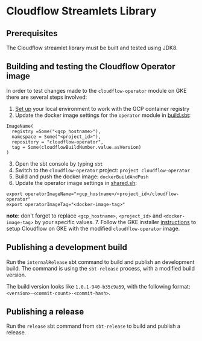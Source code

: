 # Cloudflow Streamlets Library

## Prerequisites

  The Cloudflow streamlet library must be built and tested using JDK8.

## Building and testing the Cloudflow Operator image

In order to test changes made to the `cloudflow-operator` module on GKE there are several steps involved:

1. [Set up](https://cloud.google.com/container-registry/docs/pushing-and-pulling) your local environment to work with the GCP container registry 
2. Update the docker image settings for the `operator` module in [build.sbt](build.sbt):

```
ImageName(
  registry =Some("<gcp_hostname>"),
  namespace = Some("<project_id>"),
  repository = "cloudflow-operator",
  tag = Some(cloudflowBuildNumber.value.asVersion)
)
```

3. Open the sbt console by typing `sbt`
4. Switch to the `cloudflow-operator` project: `project cloudflow-operator`
5. Build and push the docker image: `dockerBuildAndPush`
6. Update the operator image settings in [shared.sh](../installer/common/shared.sh):

```
export operatorImageName="<gcp_hostname>/<project_id>/cloudflow-operator"
export operatorImageTag="<docker-image-tag>"
```

**note**: don't forget to replace `<gcp_hostname>`, `<project_id>` and `<docker-image-tag>` by your specific values. 
7. Follow the GKE installer [instructions](../installer/README.md) to setup Cloudflow on GKE with the modified `cloudflow-operator` image.

## Publishing a development build

Run the `internalRelease` sbt command to build and publish an development build.
The command is using the `sbt-release` process, with a modified build version.

The build version looks like `1.0.1-940-b35c9a59`, with the following format: `<version>-<commit-count>-<commit-hash>`.

## Publishing a release

Run the `release` sbt command from `sbt-release` to build and publish a release.
